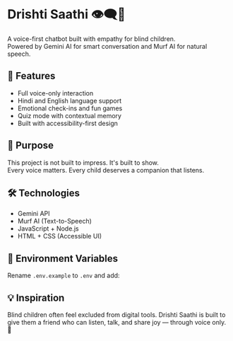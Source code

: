 # Drishti Saathi 👁️‍🗨️🎤

A voice-first chatbot built with empathy for blind children.  
Powered by Gemini AI for smart conversation and Murf AI for natural speech.

## 🌟 Features
- Full voice-only interaction
- Hindi and English language support
- Emotional check-ins and fun games
- Quiz mode with contextual memory
- Built with accessibility-first design

## 🎯 Purpose
This project is not built to impress. It's built to show.  
Every voice matters. Every child deserves a companion that listens.

## 🛠️ Technologies
- Gemini API 
- Murf AI (Text-to-Speech)
- JavaScript + Node.js
- HTML + CSS (Accessible UI)


## 🔐 Environment Variables
Rename `.env.example` to `.env` and add:

## 💡 Inspiration
Blind children often feel excluded from digital tools. Drishti Saathi is built to give them a friend who can listen, talk, and share joy — through voice only. 💙
